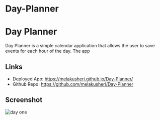 # Day-Planner


# Day Planner

Day Planner is a simple calendar application that allows the user to save events for each hour of the day.  The app 


## Links

* Deployed App: https://melakusheri.github.io/Day-Planner/
* Github Repo: https://github.com/melakusheri/Day-Planner

## Screenshot
![day one](https://user-images.githubusercontent.com/65136237/134780348-927dbe3e-4c81-4596-9eb0-b0f3fe803b2e.PNG)
